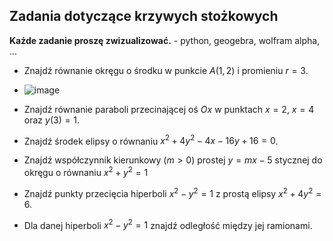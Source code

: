 ## Zadania dotyczące krzywych stożkowych

**Każde zadanie proszę zwizualizować.** - python, geogebra, wolfram alpha, ...

* Znajdź równanie okręgu o środku w punkcie $A(1,2)$ i promieniu $r=3$.
* ![image](https://github.com/user-attachments/assets/0be33ae9-9d41-4a4d-9efa-b1cb56e863b5)

* Znajdź równanie paraboli przecinającej oś $Ox$ w punktach $x=2$, $x=4$ oraz $y(3)=1$.
* Znajdź środek elipsy o równaniu $x^2 + 4y^2 - 4x - 16y + 16 = 0$.
* Znajdź współczynnik kierunkowy ($m>0$) prostej $y=mx-5$  stycznej do okręgu o równaniu $x^2 + y^2=1$
* Znajdź punkty przecięcia hiperboli $x^2 - y^2 = 1$ z prostą elipsy $x^2 + 4y^2 = 6$.
* Dla danej hiperboli $x^2 - y^2 = 1$ znajdź odległość między jej ramionami.
